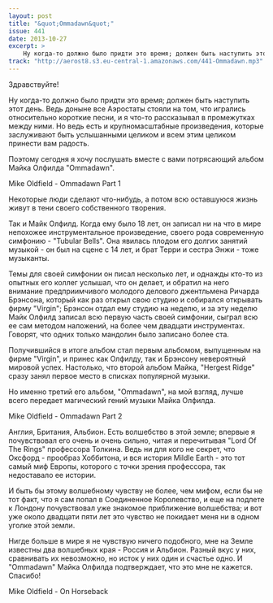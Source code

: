 ```yaml
---
layout: post
title: "&quot;Ommadawn&quot;"
issue: 441
date: 2013-10-27
excerpt: >
    Ну когда-то должно было придти это время; должен быть наступить этот день. Ведь доныне все Аэростаты стояли на том, что игрались относительно короткие песни, и я что-то рассказывал в промежутках между ними. Но ведь есть и крупномасштабные произведения, которые заслуживают быть услышанными целиком и всем этим целиком принести вам радость.
track: "http://aerost8.s3.eu-central-1.amazonaws.com/441-Ommadawn.mp3"
---
```


Здравствуйте!

Ну когда-то должно было придти это время; должен быть наступить этот день. Ведь доныне все Аэростаты стояли на том, что игрались относительно короткие песни, и я что-то рассказывал в промежутках между ними. Но ведь есть и крупномасштабные произведения, которые заслуживают быть услышанными целиком и всем этим целиком принести вам радость.

Поэтому сегодня я хочу послушать вместе с вами потрясающий альбом Майка Олфилда "Ommadawn".

Mike Oldfield - Ommadawn Part 1

Некоторые люди сделают что-нибудь, а потом всю оставшуюся жизнь живут в тени своего собственного творения.

Так и Майк Олфилд. Когда ему было 18 лет, он записал ни на что в мире непохожее инструментальное произведение, своего рода современную симфонию - "Tubular Bells". Она явилась плодом его долгих занятий музыкой - он был на сцене с 14 лет, и брат Терри и сестра Энжи - тоже музыканты.

Темы для своей симфонии он писал несколько лет, и однажды кто-то из опытных его коллег услышал, что он делает, и обратил на него внимание предприимчивого молодого делового джентльмена Ричарда Брэнсона, который как раз открыл свою студию и собирался открывать фирму "Virgin"; Брэнсон отдал ему студию на неделю, и за эту неделю Майк Олфилд записал всю первую часть своей симфонии, сыграл всю ее сам методом наложений, на более чем двадцати инструментах. Говорят, что одних только мандолин было записано более ста.

Получившийся в итоге альбом стал первым альбомом, выпущенным на фирме "Virgin", и принес как Олфилду, так и Брэнсону невероятный мировой успех. Настолько, что второй альбом Майка, "Hergest Ridge" сразу занял первое место в списках популярной музыки.

Но именно третий его альбом, "Ommadawn", на мой взгляд, лучше всего передает магический гений музыки Майка Олфилда.

Mike Oldfield - Ommadawn Part 2

Англия, Британия, Альбион. Есть волшебство в этой земле; впервые я почувствовал его очень и очень сильно, читая и перечитывая "Lord Of The Rings" профессора Толкина. Ведь ни для кого не секрет, что Оксфорд - прообраз Хоббитона, и вся история Mildle Earth - это тот самый миф Европы, которого с точки зрения профессора, так недоставало ее истории.

И быть бы этому волшебному чувству не более, чем мифом, если бы не тот факт, что я сам попал в Соединенное Королевство, и еще на подлете к Лондону почувствовал уже знакомое приближение волшебства; и вот уже около двадцати пяти лет это чувство не покидает меня ни в одном уголке этой земли.

Нигде больше в мире я не чувствую ничего подобного, мне на Земле известны два волшебных края - Россия и Альбион. Разный вкус у них, сравнивать их невозможно, но исток у них один и счастье одно. И "Ommadawn" Майка Олфилда подтверждает, что это мне не кажется. Спасибо!

Mike Oldfield - On Horseback
